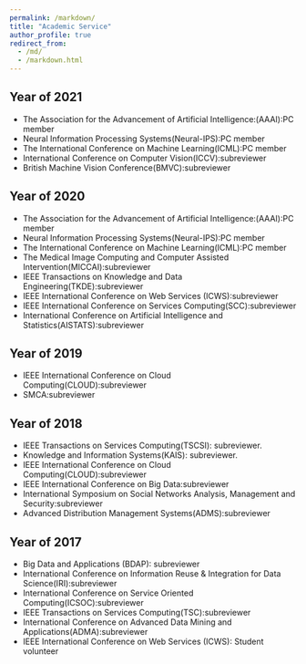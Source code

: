 ```yaml
---
permalink: /markdown/
title: "Academic Service"
author_profile: true
redirect_from: 
  - /md/
  - /markdown.html
---
```


## Year of 2021
* The Association for the Advancement of Artificial Intelligence:(AAAI):PC member
* Neural Information Processing Systems(Neural-IPS):PC member
* The International Conference on Machine Learning(ICML):PC member
* International Conference on Computer Vision(ICCV):subreviewer
* British Machine Vision Conference(BMVC):subreviewer



## Year of 2020
* The Association for the Advancement of Artificial Intelligence:(AAAI):PC member
* Neural Information Processing Systems(Neural-IPS):PC member
* The International Conference on Machine Learning(ICML):PC member
* The Medical Image Computing and Computer Assisted Intervention(MICCAI):subreviewer
* IEEE Transactions on Knowledge and Data Engineering(TKDE):subreviewer
* IEEE International Conference on Web Services (ICWS):subreviewer
* IEEE International Conference on Services Computing(SCC):subreviewer
* International Conference on Artificial Intelligence and Statistics(AISTATS):subreviewer

## Year of 2019
* IEEE International Conference on Cloud Computing(CLOUD):subreviewer
* SMCA:subreviewer

## Year of 2018
* IEEE Transactions on Services Computing(TSCSI): subreviewer.
* Knowledge and Information Systems(KAIS): subreviewer.
* IEEE International Conference on Cloud Computing(CLOUD):subreviewer
* IEEE International Conference on Big Data:subreviewer
* International Symposium on Social Networks Analysis, Management and Security:subreviewer
* Advanced Distribution Management Systems(ADMS):subreviewer

## Year of 2017
* Big Data and Applications (BDAP): subreviewer
* International Conference on Information Reuse & Integration for Data Science(IRI):subreviewer
* International Conference on Service Oriented Computing(ICSOC):subreviewer
* IEEE Transactions on Services Computing(TSC):subreviewer
* International Conference on Advanced Data Mining and Applications(ADMA):subreviewer
* IEEE International Conference on Web Services (ICWS): Student volunteer



